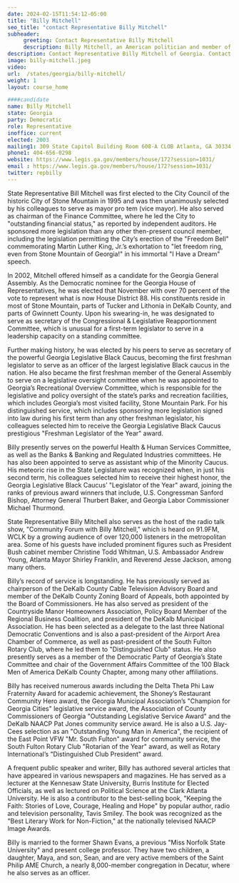 ```yaml
---
date: 2024-02-15T11:54:12-05:00
title: "Billy Mitchell"
seo_title: "contact Representative Billy Mitchell"
subheader:
     greeting: Contact Representative Billy Mitchell
     description: Billy Mitchell, an American politician and member of the Democratic Party, has been serving as a representative of District 88 in the Georgia House of Representatives since assuming office on January 13, 2003.
description: Contact Representative Billy Mitchell of Georgia. Contact information for Billy Mitchell includes email address, phone number, and mailing address.
image: billy-mitchell.jpeg
video:
url:  /states/georgia/billy-mitchell/
weight: 1
layout: course_home

####candidate
name: Billy Mitchell
state: Georgia
party: Democratic
role: Representative
inoffice: current
elected: 2003
mailing1: 309 State Capitol Building Room 608-A CLOB Atlanta, GA 30334
phone1: 404-656-0298
website: https://www.legis.ga.gov/members/house/172?session=1031/
email : https://www.legis.ga.gov/members/house/172?session=1031/
twitter: repbilly
---
```


State Representative Bill Mitchell was first elected to the City Council of the historic City of Stone Mountain in 1995 and was then unanimously selected by his colleagues to serve as mayor pro tem (vice mayor). He also served as chairman of the Finance Committee, where he led the City to "outstanding financial status," as reported by independent auditors. He sponsored more legislation than any other then-present council member, including the legislation permitting the City’s erection of the "Freedom Bell" commemorating Martin Luther King, Jr.’s exhortation to "let freedom ring, even from Stone Mountain of Georgia!" in his immortal "I Have a Dream" speech.

In 2002, Mitchell offered himself as a candidate for the Georgia General Assembly. As the Democratic nominee for the Georgia House of Representatives, he was elected that November with over 70 percent of the vote to represent what is now House District 88. His constituents reside in most of Stone Mountain, parts of Tucker and Lithonia in DeKalb County, and parts of Gwinnett County. Upon his swearing-in, he was designated to serve as secretary of the Congressional & Legislative Reapportionment Committee, which is unusual for a first-term legislator to serve in a leadership capacity on a standing committee.

Further making history, he was elected by his peers to serve as secretary of the powerful Georgia Legislative Black Caucus, becoming the first freshman legislator to serve as an officer of the largest legislative Black caucus in the nation. He also became the first freshman member of the General Assembly to serve on a legislative oversight committee when he was appointed to Georgia’s Recreational Overview Committee, which is responsible for the legislative and policy oversight of the state’s parks and recreation facilities, which includes Georgia’s most visited facility, Stone Mountain Park. For his distinguished service, which includes sponsoring more legislation signed into law during his first term than any other freshman legislator, his colleagues selected him to receive the Georgia Legislative Black Caucus prestigious "Freshman Legislator of the Year" award.

Billy presently serves on the powerful Health & Human Services Committee, as well as the Banks & Banking and Regulated Industries committees. He has also been appointed to serve as assistant whip of the Minority Caucus. His meteoric rise in the State Legislature was recognized when, in just his second term, his colleagues selected him to receive their highest honor, the Georgia Legislative Black Caucus’ "Legislator of the Year" award, joining the ranks of previous award winners that include, U.S. Congressman Sanford Bishop, Attorney General Thurbert Baker, and Georgia Labor Commissioner Michael Thurmond.

State Representative Billy Mitchell also serves as the host of the radio talk show, "Community Forum with Billy Mitchell," which is heard on 91.9FM, WCLK by a growing audience of over 120,000 listeners in the metropolitan area. Some of his guests have included prominent figures such as President Bush cabinet member Christine Todd Whitman, U.S. Ambassador Andrew Young, Atlanta Mayor Shirley Franklin, and Reverend Jesse Jackson, among many others.

Billy’s record of service is longstanding. He has previously served as chairperson of the DeKalb County Cable Television Advisory Board and member of the DeKalb County Zoning Board of Appeals, both appointed by the Board of Commissioners. He has also served as president of the Countryside Manor Homeowners Association, Policy Board Member of the Regional Business Coalition, and president of the DeKalb Municipal Association. He has been selected as a delegate to the last three National Democratic Conventions and is also a past-president of the Airport Area Chamber of Commerce, as well as past-president of the South Fulton Rotary Club, where he led them to "Distinguished Club" status. He also presently serves as a member of the Democratic Party of Georgia’s State Committee and chair of the Government Affairs Committee of the 100 Black Men of America DeKalb County Chapter, among many other affiliations.

Billy has received numerous awards including the Delta Theta Phi Law Fraternity Award for academic achievement, the Shoney’s Restaurant Community Hero award, the Georgia Municipal Association’s "Champion for Georgia Cities" legislative service award, the Association of County Commissioners of Georgia "Outstanding Legislative Service Award" and the DeKalb NAACP Pat Jones community service award. He is also a U.S. Jay-Cees selection as an "Outstanding Young Man in America", the recipient of the East Point VFW "Mr. South Fulton" award for community service, the South Fulton Rotary Club "Rotarian of the Year" award, as well as Rotary International’s "Distinguished Club President" award.

A frequent public speaker and writer, Billy has authored several articles that have appeared in various newspapers and magazines. He has served as a lecturer at the Kennesaw State University, Burris Institute for Elected Officials, as well as lectured on Political Science at the Clark Atlanta University. He is also a contributor to the best-selling book, "Keeping the Faith: Stories of Love, Courage, Healing and Hope" by popular author, radio and television personality, Tavis Smiley. The book was recognized as the "Best Literary Work for Non-Fiction," at the nationally televised NAACP Image Awards.

Billy is married to the former Shawn Evans, a previous "Miss Norfolk State University" and present college professor. They have two children, a daughter, Maya, and son, Sean, and are very active members of the Saint Philip AME Church, a nearly 8,000-member congregation in Decatur, where he also serves as an officer.
